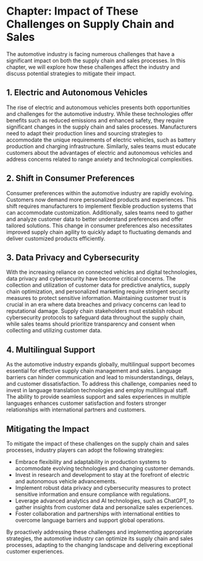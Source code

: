 Chapter: Impact of These Challenges on Supply Chain and Sales
=============================================================

The automotive industry is facing numerous challenges that have a significant impact on both the supply chain and sales processes. In this chapter, we will explore how these challenges affect the industry and discuss potential strategies to mitigate their impact.

**1. Electric and Autonomous Vehicles**
---------------------------------------

The rise of electric and autonomous vehicles presents both opportunities and challenges for the automotive industry. While these technologies offer benefits such as reduced emissions and enhanced safety, they require significant changes in the supply chain and sales processes. Manufacturers need to adapt their production lines and sourcing strategies to accommodate the unique requirements of electric vehicles, such as battery production and charging infrastructure. Similarly, sales teams must educate customers about the advantages of electric and autonomous vehicles and address concerns related to range anxiety and technological complexities.

**2. Shift in Consumer Preferences**
------------------------------------

Consumer preferences within the automotive industry are rapidly evolving. Customers now demand more personalized products and experiences. This shift requires manufacturers to implement flexible production systems that can accommodate customization. Additionally, sales teams need to gather and analyze customer data to better understand preferences and offer tailored solutions. This change in consumer preferences also necessitates improved supply chain agility to quickly adapt to fluctuating demands and deliver customized products efficiently.

**3. Data Privacy and Cybersecurity**
-------------------------------------

With the increasing reliance on connected vehicles and digital technologies, data privacy and cybersecurity have become critical concerns. The collection and utilization of customer data for predictive analytics, supply chain optimization, and personalized marketing require stringent security measures to protect sensitive information. Maintaining customer trust is crucial in an era where data breaches and privacy concerns can lead to reputational damage. Supply chain stakeholders must establish robust cybersecurity protocols to safeguard data throughout the supply chain, while sales teams should prioritize transparency and consent when collecting and utilizing customer data.

**4. Multilingual Support**
---------------------------

As the automotive industry expands globally, multilingual support becomes essential for effective supply chain management and sales. Language barriers can hinder communication and lead to misunderstandings, delays, and customer dissatisfaction. To address this challenge, companies need to invest in language translation technologies and employ multilingual staff. The ability to provide seamless support and sales experiences in multiple languages enhances customer satisfaction and fosters stronger relationships with international partners and customers.

**Mitigating the Impact**
-------------------------

To mitigate the impact of these challenges on the supply chain and sales processes, industry players can adopt the following strategies:

* Embrace flexibility and adaptability in production systems to accommodate evolving technologies and changing customer demands.
* Invest in research and development to stay at the forefront of electric and autonomous vehicle advancements.
* Implement robust data privacy and cybersecurity measures to protect sensitive information and ensure compliance with regulations.
* Leverage advanced analytics and AI technologies, such as ChatGPT, to gather insights from customer data and personalize sales experiences.
* Foster collaboration and partnerships with international entities to overcome language barriers and support global operations.

By proactively addressing these challenges and implementing appropriate strategies, the automotive industry can optimize its supply chain and sales processes, adapting to the changing landscape and delivering exceptional customer experiences.
